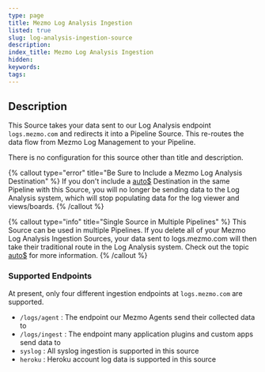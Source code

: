 ```yaml
---
type: page
title: Mezmo Log Analysis Ingestion
listed: true
slug: log-analysis-ingestion-source
description: 
index_title: Mezmo Log Analysis Ingestion
hidden: 
keywords: 
tags: 
---
```



## Description

This Source takes your data sent to our Log Analysis endpoint `logs.mezmo.com` and redirects it into a Pipeline Source.  This re-routes the data flow from Mezmo Log Management to your Pipeline.

There is no configuration for this source other than title and description.

{% callout type="error" title="Be Sure to Include a Mezmo Log Analysis Destination" %}
If you don't include a  [auto$](/telemetry-pipelines/mezmo-destination) Destination in the same Pipeline with this Source, you will no longer be sending data to the Log Analysis system, which will stop populating data for the log viewer and views/boards.
{% /callout %}

{% callout type="info" title="Single Source in Multiple Pipelines" %}
This Source can be used in multiple Pipelines.  If you delete all of your Mezmo Log Analysis Ingestion Sources, your data sent to logs.mezmo.com will then take their traditional route in the Log Analysis system. Check out the topic [auto$](/telemetry-pipelines/shared-sources) for more information.
{% /callout %}

### Supported Endpoints

At present, only four different ingestion endpoints at `logs.mezmo.com` are supported.

- `/logs/agent` : The endpoint our Mezmo Agents send their collected data to
- `/logs/ingest` : The endpoint many application plugins and custom apps send data to
- `syslog` : All syslog ingestion is supported in this source
- `heroku` : Heroku account log data is supported in this source